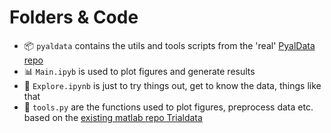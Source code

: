 # Folders & Code 

- 📦  `pyaldata` contains the utils and tools scripts from the 'real' [PyalData repo](https://github.com/mattperich/PyalData) 
- 📊  `Main.ipyb` is used to plot figures and generate results
- 🌲  `Explore.ipynb` is just to try things out, get to know the data, things like that
- 🔧 `tools.py` are the functions used to plot figures, preprocess data etc. based on the [existing matlab repo Trialdata](https://github.com/mattperich/TrialData)

